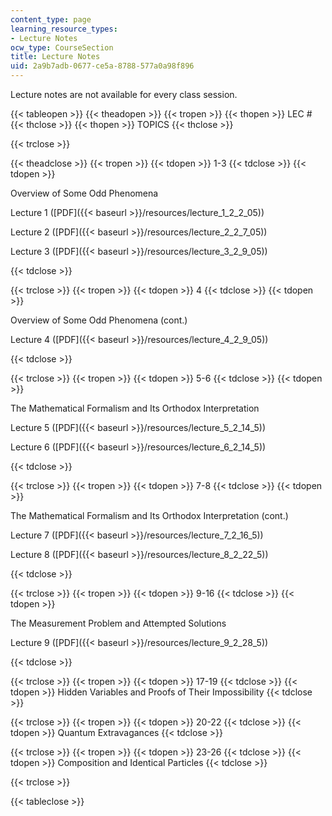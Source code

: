 ```yaml
---
content_type: page
learning_resource_types:
- Lecture Notes
ocw_type: CourseSection
title: Lecture Notes
uid: 2a9b7adb-0677-ce5a-8788-577a0a98f896
---
```


Lecture notes are not available for every class session.

{{< tableopen >}}
{{< theadopen >}}
{{< tropen >}}
{{< thopen >}}
LEC #
{{< thclose >}}
{{< thopen >}}
TOPICS
{{< thclose >}}

{{< trclose >}}

{{< theadclose >}}
{{< tropen >}}
{{< tdopen >}}
1-3
{{< tdclose >}}
{{< tdopen >}}


Overview of Some Odd Phenomena

Lecture 1 ([PDF]({{< baseurl >}}/resources/lecture_1_2_2_05))

Lecture 2 ([PDF]({{< baseurl >}}/resources/lecture_2_2_7_05))

Lecture 3 ([PDF]({{< baseurl >}}/resources/lecture_3_2_9_05))


{{< tdclose >}}

{{< trclose >}}
{{< tropen >}}
{{< tdopen >}}
4
{{< tdclose >}}
{{< tdopen >}}


Overview of Some Odd Phenomena (cont.)

Lecture 4 ([PDF]({{< baseurl >}}/resources/lecture_4_2_9_05))


{{< tdclose >}}

{{< trclose >}}
{{< tropen >}}
{{< tdopen >}}
5-6
{{< tdclose >}}
{{< tdopen >}}


The Mathematical Formalism and Its Orthodox Interpretation

Lecture 5 ([PDF]({{< baseurl >}}/resources/lecture_5_2_14_5))

Lecture 6 ([PDF]({{< baseurl >}}/resources/lecture_6_2_14_5))


{{< tdclose >}}

{{< trclose >}}
{{< tropen >}}
{{< tdopen >}}
7-8
{{< tdclose >}}
{{< tdopen >}}


The Mathematical Formalism and Its Orthodox Interpretation (cont.)

Lecture 7 ([PDF]({{< baseurl >}}/resources/lecture_7_2_16_5))

Lecture 8 ([PDF]({{< baseurl >}}/resources/lecture_8_2_22_5))


{{< tdclose >}}

{{< trclose >}}
{{< tropen >}}
{{< tdopen >}}
9-16
{{< tdclose >}}
{{< tdopen >}}


The Measurement Problem and Attempted Solutions

Lecture 9 ([PDF]({{< baseurl >}}/resources/lecture_9_2_28_5))


{{< tdclose >}}

{{< trclose >}}
{{< tropen >}}
{{< tdopen >}}
17-19
{{< tdclose >}}
{{< tdopen >}}
Hidden Variables and Proofs of Their Impossibility
{{< tdclose >}}

{{< trclose >}}
{{< tropen >}}
{{< tdopen >}}
20-22
{{< tdclose >}}
{{< tdopen >}}
Quantum Extravagances
{{< tdclose >}}

{{< trclose >}}
{{< tropen >}}
{{< tdopen >}}
23-26
{{< tdclose >}}
{{< tdopen >}}
Composition and Identical Particles
{{< tdclose >}}

{{< trclose >}}

{{< tableclose >}}